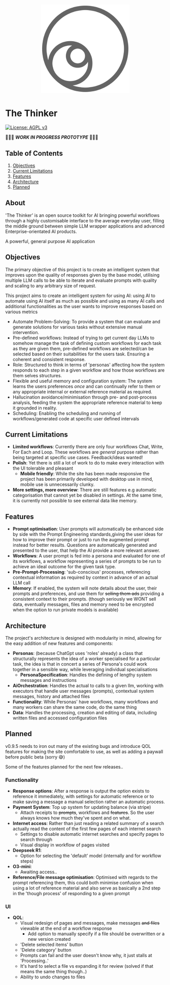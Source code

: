 <h1 align="center">
    <a href="https://thethinkerai.com/">
        <img src="FrontEnd/public/ThinkerLogo.png" style="width:280px; height:auto;" alt="ThinkerAI Logo">
    </a>
</h1>

# The Thinker

[![License: AGPL v3](https://img.shields.io/badge/License-AGPL%20v3-blue.svg)](https://www.gnu.org/licenses/agpl-3.0)

🚧🚧🚧 ***WORK IN PROGRESS PROTOTYPE*** 🚧🚧🚧

## Table of Contents

1. [Objectives](#objectives)
2. [Current Limitations](#current-limitations)
3. [Features](#features)
4. [Architecture](#architecture)
5. [Planned](#planned)

## About

'The Thinker' is an open source toolkit for AI bringing powerful workflows through a highly customisable interface to the average everyday
user, filling the middle ground between simple LLM wrapper applications and advanced Enterprise-orientated AI products.

A powerful, general purpose AI application

## Objectives

The primary objective of this project is to create an intelligent system that improves upon the quality of responses given
by the base model,
utilising multiple LLM calls to be able to iterate and evaluate prompts with quality and scaling to any arbitrary size of 
request.

This project aims to create an intelligent system for using AI: using AI to automate using AI itself as much as possible and 
using as many AI calls and additional functionalities as the user wants to improve responses based on various metrics

- Automate Problem-Solving: To provide a system that can evaluate and generate solutions for various tasks without
 extensive manual intervention.
- Pre-defined workflows: Instead of trying to get current day LLMs to somehow manage the task of defining custom workflows for 
  each task as they are given them, pre-defined workflows are selected/can be selected based on their suitabilities for the 
  users task. Ensuring a coherent and consistent response.
- Role: Structured to think in terms of 'personas' affecting how the system responds to each step in a given workflow and how those 
  workflows are them selves structures.
- Flexible and useful memory and configuration system: The system learns the users preferences *once* and can
 continually refer to them or any appropriate internal or external reference material as required.
- Hallucination avoidance/minimisation through pre- and post-process analysis, feeding the system the appropriate reference
 material to keep it grounded in reality.
- Scheduling: Enabling the scheduling and running of workflows/generated code at specific user defined intervals

## Current Limitations

- **Limited workflows**: Currently there are only four workflows Chat, Write, For Each and Loop. These workflows are 
  *general* purpose rather than being targeted at specific use cases. Feedback/ideas wanted!
- **Polish**: Yet there is still a lot of work to do to make every interaction with the UI tolerable and pleasant
  - **Mobile friendly**: While the site has been made responsive the project has been primarily developed with desktop
    use in mind, mobile use is unnecessarily clunky.
- **More settings, more overview**: There are still features e.g automatic categorisation that cannot yet be disabled in 
  settings. At the same time, it is currently not possible to see external data like memory.

## Features

- **Prompt optimisation**: User prompts will automatically be enhanced side by side with the Prompt Engineering standards,giving the user ideas for how to improve their prompt or just to run the augmented prompt instead for better results. Questions are automatically generated and presented to the user, that help the AI provide a more relevant answer.
- **Workflows**: A user prompt is fed into a persona and evaluated for one of its workflows, a workflow representing a
 series of prompts to be run to achieve an ideal outcome for the given task type.
- **Pre-Prompt-Processing**: 'sub-conscious' processes, referencing contextual information as required by context in advance of an
 actual LLM call
- **Memory**: If enabled, the system will note details about the user, their prompts and preferences, and use them for 
   ~~selling them ads~~ providing a consistent context to their prompts. (though seriously we WONT sell data, eventually
   messages, files and memory need to be encrypted when the option to run private models is available)

## Architecture

The project's architecture is designed with modularity in mind, allowing for the easy addition of new features and components:

- **Personas**: (because ChatGpt uses 'roles' already) a class that structurally represents the idea of a worker specialised for a
  particular task, the idea is that in concert a series of Persona's could work together in a sensible way, while leveraging individual specialisations
  - **PersonaSpecification**: Handles the defining of lengthy system messages and instructions
- **AiOrchestration**: Handles the actual to calls to a given llm, working with executors that handle user messages (prompts), contextual system messages, history and attached files
- **Functionality**: While Personas' have workflows, many workflows and many workers can share the same code, do the same thing
- **Data**: Handles the processing, creation and editing of data, including written files and accessed configuration files

## Planned

v0.9.5 needs to iron out many of the existing bugs and introduce QOL features for making the site comfortable to use, as well as
adding a paywall before public beta (sorry 😅)

Some of the features planned for the next few releases..

### Functionality

- **Response options**: After a response is output the option exists to reference it immediately, with settings for automatic reference
   or to make saving a message a manual selection rather an automatic process.
- **Payment System**: Top up system for updating balance (via stripe)
  - Attach receipts to ~~prompts~~, workflows and ~~features~~. So the user always knows how much they've spent and on what.
- **Internet access**: Rather than just reading a related summary of a search actually read the content of the first few 
  pages of each internet search
  - Settings to disable automatic internet searches and specify pages to search through
  - Visual display in workflow of pages visited
- **Deepseek R1**:
  - Option for selecting the 'default' model (internally and for workflow steps)
- **O3-mini**:
  - Awaiting access..
- **Reference/File message optimisation**: Optimised with regards to the prompt referencing them, this could both minimise
  confusion when using a lot of reference material and also serve as basically a 2nd step in the 'though process' of responding
  to a given prompt

### UI

- **QOL**:
  - Visual redesign of pages and messages, make messages ~~and files~~ viewable at the end of a workflow response
    - Add option to manually specify if a file should be overwritten or a new version created
  - 'Delete selected items' button
  - 'Delete category' button
  - Prompts can fail and the user doesn't know why, it just stalls at 'Processing..'
  - It's hard to select a file vs expanding it for review (solved if that means the same thing though..)
  - Ability to undo changes to files



